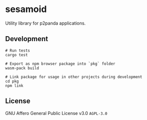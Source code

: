 # sesamoid

Utility library for p2panda applications.

## Development

```
# Run tests
cargo test

# Export as npm browser package into `pkg` folder
wasm-pack build

# Link package for usage in other projects during development
cd pkg
npm link
```

## License

GNU Affero General Public License v3.0 `AGPL-3.0`
